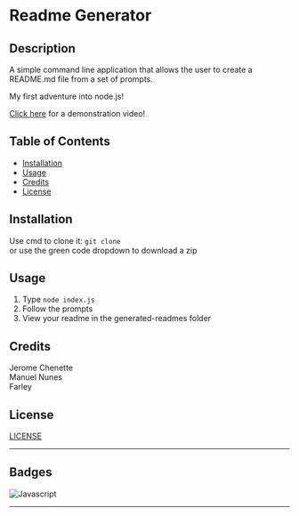 # Readme Generator

## Description 

A simple command line application that allows the user to create a README.md file from a set of prompts. 

My first adventure into node.js!

[Click here](https://drive.google.com/file/d/1T3fdKZ-4dWCmB58eFGDYPtfDvqgqFGF1/view) for a demonstration video!


## Table of Contents

* [Installation](#installation)
* [Usage](#usage)
* [Credits](#credits)
* [License](#license)


## Installation

Use cmd to clone it: ```git clone ```\
or use the green code dropdown to download a zip


## Usage

1. Type ```node index.js```
2. Follow the prompts
3. View your readme in the generated-readmes folder


## Credits

Jerome Chenette\
Manuel Nunes\
Farley


## License

[LICENSE](/LICENSE)


---


## Badges

![Javascript](https://img.shields.io/badge/JS-100%25-yellow)


---